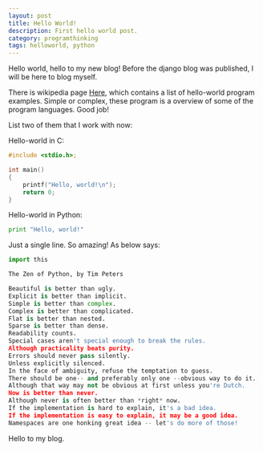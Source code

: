 ```yaml
---
layout: post
title: Hello World!
description: First hello world post.
category: programthinking
tags: helloworld, python
---
```


Hello world, hello to my new blog! Before the django blog was published, I will be here to blog myself.

There is wikipedia page [Here](http://en.wikipedia.org/wiki/List_of_Hello_world_program_examples), which 
contains a list of hello-world program examples. Simple or complex, these program is a overview of some 
of the program languages. Good job!

List two of them that I work with now:

Hello-world in C:

```c
#include <stdio.h>;

int main()
{
    printf("Hello, world!\n");
    return 0;
}
```
Hello-world in Python:

```python
print "Hello, world!"
```

Just a single line. So amazing! As below says:

```python
import this

The Zen of Python, by Tim Peters

Beautiful is better than ugly.
Explicit is better than implicit.
Simple is better than complex.
Complex is better than complicated.
Flat is better than nested.
Sparse is better than dense.
Readability counts.
Special cases aren't special enough to break the rules.
Although practicality beats purity.
Errors should never pass silently.
Unless explicitly silenced.
In the face of ambiguity, refuse the temptation to guess.
There should be one-- and preferably only one --obvious way to do it.
Although that way may not be obvious at first unless you're Dutch.
Now is better than never.
Although never is often better than *right* now.
If the implementation is hard to explain, it's a bad idea.
If the implementation is easy to explain, it may be a good idea.
Namespaces are one honking great idea -- let's do more of those!
```

Hello to my blog.

